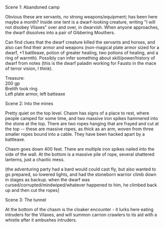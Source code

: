 Scene 1: Abandoned camp
 
Obvious these are servants, no strong weapons/equipment; has been here maybe a month? Inside one tent is a dwarf-looking creature, writing "I will not disobey Vilaxes" over and over, in dwarvish. When anyone approaches, the dwarf dissolves into a pair of Gibbering Mouthers.
 
Can find clues that the dwarf creature killed the servants and horses, and also can find their armor and weapons (non-magical plate armor sized for a dwarf, +1 battleaxe, potion of greater healing, two potions of healing, and a ring of warmth). Possibly can infer something about skill/power/history of dwarf from notes (this is the dwarf paladin working for Fausto in the mace of terror vision, I think).
 
Treasure:  
200 gp  
Brelith took ring  
Left plate armor, left batteaxe
 
Scene 2: Into the mines
 
Pretty quiet on the top level. Chasm has signs of a place to rest, where people camped for some time, and two massive iron spikes hammered into the stone at the top. There are two ropes hanging that are frayed and cut at the top -- these are massive ropes, as thick as an arm, woven from three smaller ropes bound into a cable. They have been hacked apart by a battleaxe.
 
Chasm goes down 400 feet. There are multiple iron spikes nailed into the side of the wall. At the bottom is a massive pile of rope, several shattered lanterns, just a chaotic mess.
 
(the adventuring party had a bard would could cast fly, but also wanted to go prepared, so lowered lights, and had the stoneborn warrior climb down in stages as backup. when the dwarf was cursed/corrupted/mindwiped/whatever happened to him, he climbed back up and then cut the ropes]
 
Scene 3: The tunnel
 
At the bottom of the chasm is the cloaker encounter - it lurks here eating intruders for the Vilaxes, and will summon carrion crawlers to its aid with a whistle after it ambushes intruders.